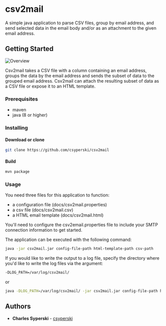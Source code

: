 # csv2mail
A simple java application to parse CSV files, group by email address, and send selected data in the email body and/or as an attachment to the given email address.

## Getting Started

![Overview](https://www.cwssoft.com/wp-content/uploads/2018/10/csv2mail.png)

Csv2mail takes a CSV file with a column containing an email address, groups the data by the email address and sends the subset of data to the grouped email address.  Csv2mail can attach the resulting subset of data as a CSV file or expose it to an HTML template.
  

### Prerequisites
* maven
* java (8 or higher)

### Installing

#### Download or clone

```bash
git clone https://github.com/csyperski/csv2mail 
```

#### Build
```bash
mvn package
``` 

### Usage

You need three files for this application to function:

* a configuration file (docs/csv2mail.properties)
* a csv file (docs/csv2mail.csv)
* a HTML email template (docs/csv2mail.html)

You'll need to configure the csv2email.properties file to include your SMTP connection information to get started.

The application can be executed with the following command:

```bash
java -jar csv2mail.jar config-file-path html-template-path csv-path
```
If you would like to write the output to a log file, specify the directory where you'd like to write the log files via the argument:

```bash
-DLOG_PATH=/var/log/csv2mail/
``` 
or 
```bash
java -DLOG_PATH=/var/log/csv2mail/ -jar csv2mail.jar config-file-path html-template-path csv-path
```


## Authors

* **Charles Syperski** - [csyperski](https://github.com/csyperski)


